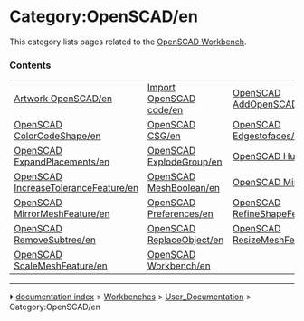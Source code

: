 # Category:OpenSCAD/en
This category lists pages related to the [OpenSCAD Workbench](OpenSCAD_Workbench.md).

### Contents

|     |     |     |
| --- | --- | --- |
| [Artwork OpenSCAD/en](Artwork_OpenSCAD/en.md) | [Import OpenSCAD code/en](Import_OpenSCAD_code/en.md) | [OpenSCAD AddOpenSCADElement/en](OpenSCAD_AddOpenSCADElement/en.md) |
| [OpenSCAD ColorCodeShape/en](OpenSCAD_ColorCodeShape/en.md) | [OpenSCAD CSG/en](OpenSCAD_CSG/en.md) | [OpenSCAD Edgestofaces/en](OpenSCAD_Edgestofaces/en.md) |
| [OpenSCAD ExpandPlacements/en](OpenSCAD_ExpandPlacements/en.md) | [OpenSCAD ExplodeGroup/en](OpenSCAD_ExplodeGroup/en.md) | [OpenSCAD Hull/en](OpenSCAD_Hull/en.md) |
| [OpenSCAD IncreaseToleranceFeature/en](OpenSCAD_IncreaseToleranceFeature/en.md) | [OpenSCAD MeshBoolean/en](OpenSCAD_MeshBoolean/en.md) | [OpenSCAD Minkowski/en](OpenSCAD_Minkowski/en.md) |
| [OpenSCAD MirrorMeshFeature/en](OpenSCAD_MirrorMeshFeature/en.md) | [OpenSCAD Preferences/en](OpenSCAD_Preferences/en.md) | [OpenSCAD RefineShapeFeature/en](OpenSCAD_RefineShapeFeature/en.md) |
| [OpenSCAD RemoveSubtree/en](OpenSCAD_RemoveSubtree/en.md) | [OpenSCAD ReplaceObject/en](OpenSCAD_ReplaceObject/en.md) | [OpenSCAD ResizeMeshFeature/en](OpenSCAD_ResizeMeshFeature/en.md) |
| [OpenSCAD ScaleMeshFeature/en](OpenSCAD_ScaleMeshFeature/en.md) | [OpenSCAD Workbench/en](OpenSCAD_Workbench/en.md) |



---
⏵ [documentation index](../README.md) > [Workbenches](Category_Workbenches.md) > [User_Documentation](Category_User_Documentation.md) > Category:OpenSCAD/en
